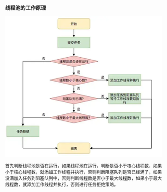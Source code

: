 ### 线程池的工作原理

![img.png](img.png)

首先判断线程池是否在运行，如果线程池在运行，判断是否小于核心线程数，如果小于核心线程数，就添加工作线程并执行，否则判断阻塞队列是否已经满了，如果没满加入任务到阻塞队列中，否则判断线程数是否小于最大线程数，如果小于最大线程数，就添加工作线程并执行，否则进行任务拒绝策略。
